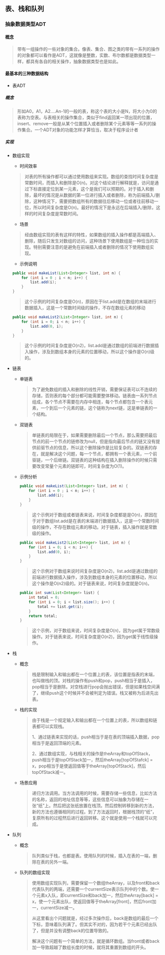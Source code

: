 ## 表、栈和队列

### 抽象数据类型ADT

#### 概念

> 带有一组操作的一些对象的集合。像表、集合、图之类的带有一系列的操作的对象都可以看作是ADT，这就像是整数，实数、布尔数都是数据类型一样，都具有各自的相关操作，抽象数据类型也是如此。

#### 最基本的三种数据结构

- 表ADT

##### 概念

> 形如A0，A1，A2....An-1的一般的表，称这个表的大小是N，将大小为0的表称为空表。与表相关的操作集合，类似于find返回某一项出现的位置，insert、remove一般是从某个位置插入或者删除某个元素等等一系列的操作集合。一个ADT对象的功能怎样才算恰当，取决于程序设计者

##### 实现

- 数组实现

  - 时间效率

  > 对表的所有操作都可以通过使用数组来实现。数组的查找时间复杂度是常数时间，而插入和删除是O(n)。对这个结论进行解释就是，访问是通过下标直接定位到某一元素，这个是我们可以预期的。对于插入和删除，最坏的情况是从数据的第一位进行插入或者删除，称为前端插入/删除，这种情况下，需要把数组所有的数据往后移动一位或者往前移动一位，所以时间复杂度是O(n)。最好的情况下是永远在后端插入/删除，这样的时间复杂度是常数时间。

  - 场景

  > 经由数组实现的表有这样的特性，如果数组的插入操作都是高端插入、删除，随后只发生对数组的访问，这种场景下使用数组是一种恰当的实现。特别需要注意的是避免在前端插入或者删除的情况下使用数组实现。

  - 示例说明

  ```java
  public void makeList(List<Integer> list, int n) {
      for (int i = 0 ; i < n; i++) {
          list.add(i);
      }
  }
  ```

  > 这个示例的时间复杂度是O(n)，原因在于list.add是在数组的末端进行数据插入，这是一个常数时间级的操作，不存在数组元素的移动

  ```java
  public void makeList2(List<Integer> list, int n) {
      for (int i = 0; i < n; i++) {
          list.add(0, i);
      }
  }
  ```

  > 这个示例的时间复杂度是O(n2)，list.add是通过数组的前端进行数据插入操作，涉及到数组本身的元素的位置移动，所以这个操作是O(n)级的。

- 链表

  - 单链表

    > 为了避免数组的插入和删除的线性开销，需要保证表可以不连续的存储，否则表的每个部分都可能需要整体移动。链表由一系列节点组成，各个节点不需要在内存中相连，每个节点都包含一个表元素，一个到后一个元素的链，这个链称为next链，这是单链表的一个结构。

  - 双链表

    > 单链表的局限在于，如果需要删除最后一个节点，那么需要把最后节点的前一个节点的链修改为null，但是指向最后节点的链又没有提供前驱节点的信息，所以这个删除操作是比较复杂的。双链表的存在，就是解决这个问题，每一个节点，都拥有一个表元素，一个前驱链，一个后继链。双链表的这种结构在插入删除操作的时候只需要改变常量个元素的链即可，时间复杂度为O(1)。

  - 示例分析

    ```java
    public void makeList(List<Integer> list, int n) {
        for (int i = 0 ; i < n; i++) {
            list.add(i);
        }
    }
    ```

    > 这个示例对于数组或者链表来说，时间复杂度都是是O(n)，原因在于对于数组list.add是在表的末端进行数据插入，这是一个常数时间级的操作，不存在数组元素的移动。对于链表，插入操作就是常数级的操作。

    ```java
    public void makeList2(List<Integer> list, int n) {
        for (int i = 0; i < n; i++) {
            list.add(0, i);
        }
    }
    ```

    > 这个示例对于数组来说时间复杂度是O(n2)，list.add是通过数组的前端进行数据插入操作，涉及到数组本身的元素的位置移动，所以这个操作是O(n2)级的。对于链表来说，时间复杂度就是O(n)。

    ```java
    public int sum(List<Integer> list) {
        int total = 0;
        for (int i = 0; i < list.size(); i++) {
            total += list.get(i);
        }
        return total;
    }
    ```

    > 这个示例，对于数组来说，时间复杂度是O(n)，因为get属于常数级操作。对于链表来说，时间复杂度是O(n2)，因为get属于线性级操作。

- 栈

  - 概念

    > 栈是限制输入和输出都在一个位置上的表，该位置是指表的末端，也叫做栈的顶。对栈的操作有push和pop，push相当于是插入，pop相当于是删除。对空栈进行pop会抛出错误，但是如果栈空间满了，继续push这个时候并不会被判定为错误。栈又被称为后进先出表。

  - 栈的实现

    > 由于栈是一个规定输入和输出都在一个位置上的表，所以数组和链表都可以实现栈。
    >
    > 1、通过链表来实现的话，push相当于是在表的顶端插入数据，pop相当于是返回顶端的元素。
    >
    > 2、通过数组实现，与栈相关的操作是theArray和topOfStack，push相当于是topOfStack加一，然后theArray[topOfStafck] = x，pop相当于是使返回值等于theArray[topOfStack]，然后topOfStack减一。

  - 场景应用

    > 递归方法调用。当方法调用的时候，需要存储一些信息，比如方法的名称，返回的地址信息等等，这些信息可以抽象为存储在一张“纸”上。然后把这张纸放置在栈顶。然后控制转移到新的方法，新的方法也遵循相同的过程。到了方法返回时，根据栈顶的“纸”，复原所有的过程然后进行返回转移。这个就是使用一个栈就可以完成。

- 队列

  - 概念

    > 队列类似于栈，也都是表。使用队列的时候，插入在表的一端，删除在表的另外一端。

  - 队列的数组实现

    > 使用数组实现队列，需要保留一个数组theArray，以及front和back代表队列的两端，还需要一个currentSize表示队列中的个数。使一个元素x入队，即currentSize和back加一，然后theArray[back] = x，使一个元素出队，使返回值等于theArray[front]，然后front加一，currentSize减一。
    >
    > 从这里看出个问题就是，经过多次操作后，back是数组的最后一个下标，意味着队列满了。但其实不对的，因为若干个元素已经出队了，但是并没有调整back的位置导致的。
    >
    > 解决这个问题有一个简单的方法，就是循环数组。当front或者back加一导致超越了数组长度的时候，就将其重置到数组的开头。

    

